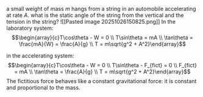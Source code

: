 a small weight of mass $m$ hangs from a string in an automobile accelerating at rate $A$. what is the static angle of the string from the vertical and the tension in the string?
![[Pasted image 20251026150825.png]]
In the laboratory system:
$$\begin{array}{c}T\cos\theta - W = 0 \\ T\sin\theta = mA \\ \tan\theta = \frac{mA}{W} = \frac{A}{g} \\ T = m\sqrt{g^2 + A^2}\end{array}$$

in the accelerating system:
$$\begin{array}{c}T\cos\theta - W = 0 \\ T\sin\theta - F_{fict} = 0 \\ F_{fict} = mA \\ \tan\theta = \frac{A}{g} \\ T = m\sqrt{g^2 + A^2}\end{array}$$
The fictitious force behaves like a constant gravitational force: it is constant and proportional to the mass.


